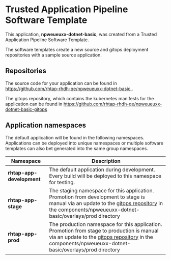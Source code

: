 # Trusted Application Pipeline Software Template

This application, **npweueuxx-dotnet-basic**, was created from a Trusted Application Pipeline Software Template.

The software templates create a new source and gitops deployment repositories with a sample source application. 

## Repositories

The source code for your application can be found in [https://github.com/rhtap-rhdh-qe/npweueuxx-dotnet-basic ](https://github.com/rhtap-rhdh-qe/npweueuxx-dotnet-basic ).
 
The gitops repository, which contains the kubernetes manifests for the application can be found in 
[https://github.com/rhtap-rhdh-qe/npweueuxx-dotnet-basic-gitops ](https://github.com/rhtap-rhdh-qe/npweueuxx-dotnet-basic-gitops ) 

## Application namespaces 

The default application will be found in the following namespaces. Applications can be deployed into unique namespaces or multiple software templates can also bet generated into the same group namespaces.  

|  Namespace   |  Description   |  
| -------- | -------- |   
| **rhtap-app-development** | The default application during development. Every build will be deployed to this namespace for testing. | 
| **rhtap-app-stage** | The staging namespace for this application. Promotion from development to stage is manual via an update to the [gitops repository](https://github.com/rhtap-rhdh-qe/npweueuxx-dotnet-basic-gitops ) in the components/npweueuxx-dotnet-basic/overlays/prod directory |  
| **rhtap-app-prod** | The production namespace for this application. Promotion from stage to production is manual via an update to the [gitops repository](https://github.com/rhtap-rhdh-qe/npweueuxx-dotnet-basic-gitops ) in the components/npweueuxx-dotnet-basic/overlays/prod directory | 
